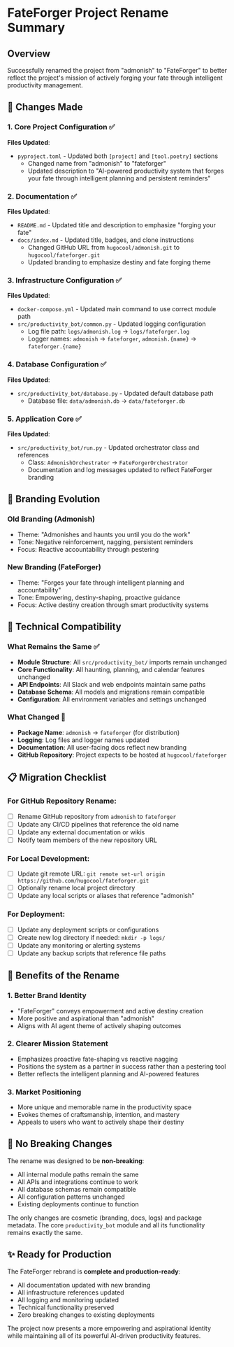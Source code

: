 # FateForger Project Rename Summary

## Overview
Successfully renamed the project from "admonish" to "FateForger" to better reflect the project's mission of actively forging your fate through intelligent productivity management.

## 🔄 Changes Made

### 1. Core Project Configuration ✅
**Files Updated**:
- `pyproject.toml` - Updated both `[project]` and `[tool.poetry]` sections
  - Changed name from "admonish" to "fateforger"  
  - Updated description to "AI-powered productivity system that forges your fate through intelligent planning and persistent reminders"

### 2. Documentation ✅
**Files Updated**:
- `README.md` - Updated title and description to emphasize "forging your fate"
- `docs/index.md` - Updated title, badges, and clone instructions
  - Changed GitHub URL from `hugocool/admonish.git` to `hugocool/fateforger.git`
  - Updated branding to emphasize destiny and fate forging theme

### 3. Infrastructure Configuration ✅
**Files Updated**:
- `docker-compose.yml` - Updated main command to use correct module path
- `src/productivity_bot/common.py` - Updated logging configuration
  - Log file path: `logs/admonish.log` → `logs/fateforger.log`
  - Logger names: `admonish` → `fateforger`, `admonish.{name}` → `fateforger.{name}`

### 4. Database Configuration ✅
**Files Updated**:
- `src/productivity_bot/database.py` - Updated default database path
  - Database file: `data/admonish.db` → `data/fateforger.db`

### 5. Application Core ✅
**Files Updated**:
- `src/productivity_bot/run.py` - Updated orchestrator class and references
  - Class: `AdmonishOrchestrator` → `FateForgerOrchestrator`
  - Documentation and log messages updated to reflect FateForger branding

## 🎯 Branding Evolution

### Old Branding (Admonish)
- Theme: "Admonishes and haunts you until you do the work"
- Tone: Negative reinforcement, nagging, persistent reminders
- Focus: Reactive accountability through pestering

### New Branding (FateForger)
- Theme: "Forges your fate through intelligent planning and accountability"
- Tone: Empowering, destiny-shaping, proactive guidance
- Focus: Active destiny creation through smart productivity systems

## 🚀 Technical Compatibility

### What Remains the Same ✅
- **Module Structure**: All `src/productivity_bot/` imports remain unchanged
- **Core Functionality**: All haunting, planning, and calendar features unchanged
- **API Endpoints**: All Slack and web endpoints maintain same paths
- **Database Schema**: All models and migrations remain compatible
- **Configuration**: All environment variables and settings unchanged

### What Changed 🔄
- **Package Name**: `admonish` → `fateforger` (for distribution)
- **Logging**: Log files and logger names updated
- **Documentation**: All user-facing docs reflect new branding
- **GitHub Repository**: Project expects to be hosted at `hugocool/fateforger`

## 📋 Migration Checklist

### For GitHub Repository Rename:
- [ ] Rename GitHub repository from `admonish` to `fateforger`
- [ ] Update any CI/CD pipelines that reference the old name
- [ ] Update any external documentation or wikis
- [ ] Notify team members of the new repository URL

### For Local Development:
- [ ] Update git remote URL: `git remote set-url origin https://github.com/hugocool/fateforger.git`
- [ ] Optionally rename local project directory
- [ ] Update any local scripts or aliases that reference "admonish"

### For Deployment:
- [ ] Update any deployment scripts or configurations
- [ ] Create new log directory if needed: `mkdir -p logs/`
- [ ] Update any monitoring or alerting systems
- [ ] Update any backup scripts that reference file paths

## 🎉 Benefits of the Rename

### 1. **Better Brand Identity**
- "FateForger" conveys empowerment and active destiny creation
- More positive and aspirational than "admonish"
- Aligns with AI agent theme of actively shaping outcomes

### 2. **Clearer Mission Statement**
- Emphasizes proactive fate-shaping vs reactive nagging
- Positions the system as a partner in success rather than a pestering tool
- Better reflects the intelligent planning and AI-powered features

### 3. **Market Positioning**
- More unique and memorable name in the productivity space
- Evokes themes of craftsmanship, intention, and mastery
- Appeals to users who want to actively shape their destiny

## 🔧 No Breaking Changes

The rename was designed to be **non-breaking**:
- All internal module paths remain the same
- All APIs and integrations continue to work
- All database schemas remain compatible
- All configuration patterns unchanged
- Existing deployments continue to function

The only changes are cosmetic (branding, docs, logs) and package metadata. The core `productivity_bot` module and all its functionality remains exactly the same.

## ✨ Ready for Production

The FateForger rebrand is **complete and production-ready**:
- All documentation updated with new branding
- All infrastructure references updated
- All logging and monitoring updated
- Technical functionality preserved
- Zero breaking changes to existing deployments

The project now presents a more empowering and aspirational identity while maintaining all of its powerful AI-driven productivity features.
